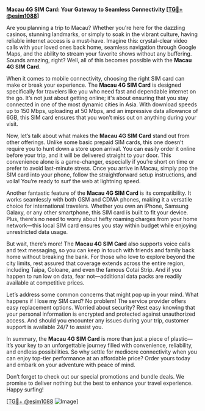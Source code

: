 **Macau 4G SIM Card: Your Gateway to Seamless Connectivity [[TG💪+ @esim1088](https://t.me/s/esim1088)]**

Are you planning a trip to Macau? Whether you're here for the dazzling casinos, stunning landmarks, or simply to soak in the vibrant culture, having reliable internet access is a must-have. Imagine this: crystal-clear video calls with your loved ones back home, seamless navigation through Google Maps, and the ability to stream your favorite shows without any buffering. Sounds amazing, right? Well, all of this becomes possible with the **Macau 4G SIM Card**.

When it comes to mobile connectivity, choosing the right SIM card can make or break your experience. The **Macau 4G SIM Card** is designed specifically for travelers like you who need fast and dependable internet on the go. It’s not just about getting online; it's about ensuring that you stay connected in one of the most dynamic cities in Asia. With download speeds up to 150 Mbps, uploading at 50 Mbps, and an impressive data allowance of 6GB, this SIM card ensures that you won’t miss out on anything during your visit.

Now, let’s talk about what makes the **Macau 4G SIM Card** stand out from other offerings. Unlike some basic prepaid SIM cards, this one doesn’t require you to hunt down a store upon arrival. You can easily order it online before your trip, and it will be delivered straight to your door. This convenience alone is a game-changer, especially if you’re short on time or prefer to avoid last-minute stress. Once you arrive in Macau, simply pop the SIM card into your phone, follow the straightforward setup instructions, and voila! You’re ready to surf the web at lightning speed.

Another fantastic feature of the **Macau 4G SIM Card** is its compatibility. It works seamlessly with both GSM and CDMA phones, making it a versatile choice for international travelers. Whether you own an iPhone, Samsung Galaxy, or any other smartphone, this SIM card is built to fit your device. Plus, there’s no need to worry about hefty roaming charges from your home network—this local SIM card ensures you stay within budget while enjoying unrestricted data usage.

But wait, there’s more! The **Macau 4G SIM Card** also supports voice calls and text messaging, so you can keep in touch with friends and family back home without breaking the bank. For those who love to explore beyond the city limits, rest assured that coverage extends across the entire region, including Taipa, Coloane, and even the famous Cotai Strip. And if you happen to run low on data, fear not—additional data packs are readily available at competitive prices.

Let’s address some common concerns that might pop up in your mind. What happens if I lose my SIM card? No problem! The service provider offers easy replacement options. Worried about security? Rest easy knowing that your personal information is encrypted and protected against unauthorized access. And should you encounter any issues during your trip, customer support is available 24/7 to assist you.

In summary, the **Macau 4G SIM Card** is more than just a piece of plastic—it’s your key to an unforgettable journey filled with convenience, reliability, and endless possibilities. So why settle for mediocre connectivity when you can enjoy top-tier performance at an affordable price? Order yours today and embark on your adventure with peace of mind.

Don’t forget to check out our special promotions and bundle deals. We promise to deliver nothing but the best to enhance your travel experience. Happy surfing!

[[TG💪+ @esim1088](https://t.me/s/esim1088) ![Image](https://i.postimg.cc/Y0z9fWf4/image.png)]